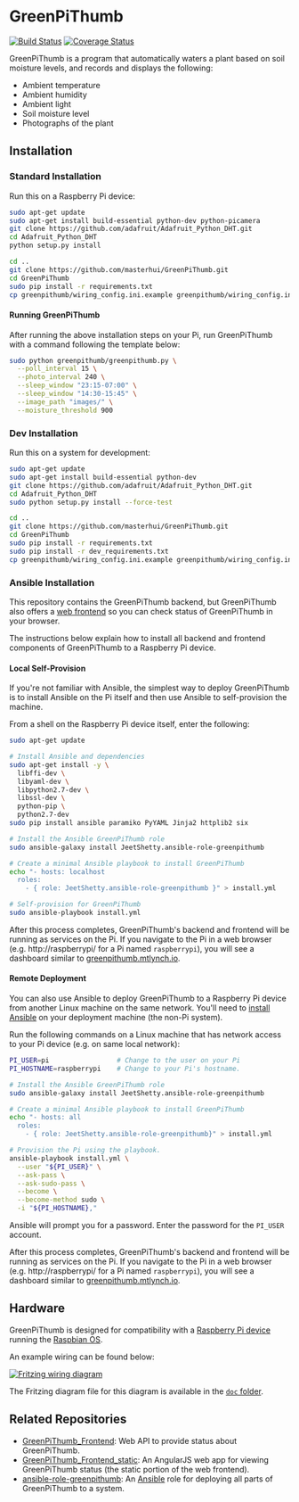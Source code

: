 # GreenPiThumb

[![Build
Status](https://travis-ci.org/JeetShetty/GreenPiThumb.svg?branch=master)](https://travis-ci.org/JeetShetty/GreenPiThumb)
[![Coverage
Status](https://coveralls.io/repos/JeetShetty/GreenPiThumb/badge.svg?branch=master&service=github)](https://coveralls.io/github/JeetShetty/GreenPiThumb?branch=master)

GreenPiThumb is a program that automatically waters a plant based on soil moisture levels, and records and displays the following:

* Ambient temperature
* Ambient humidity
* Ambient light
* Soil moisture level
* Photographs of the plant

## Installation

### Standard Installation

Run this on a Raspberry Pi device:

```bash
sudo apt-get update
sudo apt-get install build-essential python-dev python-picamera
git clone https://github.com/adafruit/Adafruit_Python_DHT.git
cd Adafruit_Python_DHT
python setup.py install

cd ..
git clone https://github.com/masterhui/GreenPiThumb.git
cd GreenPiThumb
sudo pip install -r requirements.txt
cp greenpithumb/wiring_config.ini.example greenpithumb/wiring_config.ini
```

#### Running GreenPiThumb

After running the above installation steps on your Pi, run GreenPiThumb with a command following the template below:

```bash
sudo python greenpithumb/greenpithumb.py \
  --poll_interval 15 \
  --photo_interval 240 \
  --sleep_window "23:15-07:00" \
  --sleep_window "14:30-15:45" \
  --image_path "images/" \
  --moisture_threshold 900
```

### Dev Installation

Run this on a system for development:

```bash
sudo apt-get update
sudo apt-get install build-essential python-dev
git clone https://github.com/adafruit/Adafruit_Python_DHT.git
cd Adafruit_Python_DHT
sudo python setup.py install --force-test

cd ..
git clone https://github.com/masterhui/GreenPiThumb.git
cd GreenPiThumb
sudo pip install -r requirements.txt
sudo pip install -r dev_requirements.txt
cp greenpithumb/wiring_config.ini.example greenpithumb/wiring_config.ini
```

### Ansible Installation

This repository contains the GreenPiThumb backend, but GreenPiThumb also offers a [web frontend](https://github.com/masterhui/GreenPiThumb_Frontend_static) so you can check status of GreenPiThumb in your browser.

The instructions below explain how to install all backend and frontend components of GreenPiThumb to a Raspberry Pi device.

#### Local Self-Provision

If you're not familiar with Ansible, the simplest way to deploy GreenPiThumb is to install Ansible on the Pi itself and then use Ansible to self-provision the machine.

From a shell on the Raspberry Pi device itself, enter the following:

```bash
sudo apt-get update

# Install Ansible and dependencies
sudo apt-get install -y \
  libffi-dev \
  libyaml-dev \
  libpython2.7-dev \
  libssl-dev \
  python-pip \
  python2.7-dev
sudo pip install ansible paramiko PyYAML Jinja2 httplib2 six

# Install the Ansible GreenPiThumb role
sudo ansible-galaxy install JeetShetty.ansible-role-greenpithumb

# Create a minimal Ansible playbook to install GreenPiThumb
echo "- hosts: localhost
  roles:
    - { role: JeetShetty.ansible-role-greenpithumb }" > install.yml

# Self-provision for GreenPiThumb
sudo ansible-playbook install.yml
```

After this process completes, GreenPiThumb's backend and frontend will be running as services on the Pi. If you navigate to the Pi in a web browser (e.g. http://raspberrypi/ for a Pi named `raspberrypi`), you will see a dashboard similar to [greenpithumb.mtlynch.io](http://greenpithumb.mtlynch.io).

#### Remote Deployment

You can also use Ansible to deploy GreenPiThumb to a Raspberry Pi device from another Linux machine on the same network. You'll need to [install Ansible](http://docs.ansible.com/ansible/intro_installation.html) on your deployment machine (the non-Pi system).

Run the following commands on a Linux machine that has network access to your Pi device (e.g. on same local network):

```bash
PI_USER=pi                 # Change to the user on your Pi
PI_HOSTNAME=raspberrypi    # Change to your Pi's hostname.

# Install the Ansible GreenPiThumb role
sudo ansible-galaxy install JeetShetty.ansible-role-greenpithumb

# Create a minimal Ansible playbook to install GreenPiThumb
echo "- hosts: all
  roles:
    - { role: JeetShetty.ansible-role-greenpithumb}" > install.yml

# Provision the Pi using the playbook.
ansible-playbook install.yml \
  --user "${PI_USER}" \
  --ask-pass \
  --ask-sudo-pass \
  --become \
  --become-method sudo \
  -i "${PI_HOSTNAME},"
```

Ansible will prompt you for a password. Enter the password for the `PI_USER` account.

After this process completes, GreenPiThumb's backend and frontend will be running as services on the Pi. If you navigate to the Pi in a web browser (e.g. http://raspberrypi/ for a Pi named `raspberrypi`), you will see a dashboard similar to [greenpithumb.mtlynch.io](http://greenpithumb.mtlynch.io).

## Hardware

GreenPiThumb is designed for compatibility with a [Raspberry Pi device](https://www.raspberrypi.org/products/) running the [Raspbian OS](https://www.raspberrypi.org/downloads/raspbian/).

An example wiring can be found below:

[![Fritzing wiring diagram](https://raw.githubusercontent.com/masterhui/GreenPiThumb/master/doc/greenpithumb_wiring.png)](https://raw.githubusercontent.com/masterhui/GreenPiThumb/master/doc/greenpithumb_wiring.png)

The Fritzing diagram file for this diagram is available in the [`doc` folder](doc/).

## Related Repositories

* [GreenPiThumb_Frontend](https://github.com/masterhui/GreenPiThumb_Frontend): Web API to provide status about GreenPiThumb.
* [GreenPiThumb_Frontend_static](https://github.com/masterhui/GreenPiThumb_Frontend_static): An AngularJS web app for viewing GreenPiThumb status (the static portion of the web frontend).
* [ansible-role-greenpithumb](https://github.com/masterhui/ansible-role-greenpithumb): An [Ansible](https://www.ansible.com/how-ansible-works) role for deploying all parts of GreenPiThumb to a system.

